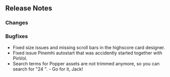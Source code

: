 ## Release Notes

### Changes

### Bugfixes

- Fixed size issues and missing scroll bars in the highscore card designer.
- Fixed issue Pinemhi autostart that was accidently started together with PinVol.
- Search terms for Popper assets are not trimmed anymore, so you can search for "24 ". - Go for it, Jack!
